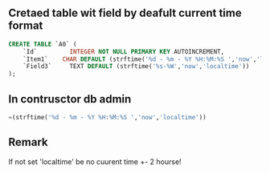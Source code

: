 ## Cretaed table wit field by deafult current time format 

```sql
CREATE TABLE `A0` (
	`Id`	     INTEGER NOT NULL PRIMARY KEY AUTOINCREMENT,
	`Item1`	   CHAR DEFAULT (strftime('%d - %m - %Y %H:%M:%S ','now','localtime')),
	`Field3`	 TEXT DEFAULT (strftime('%s-%W','now','localtime'))
);
```

## In contrusctor db admin
```sql
=(strftime('%d - %m - %Y %H:%M:%S ','now','localtime'))
```
## Remark  
If not set 'localtime' be no cuurent time +- 2 hourse!
